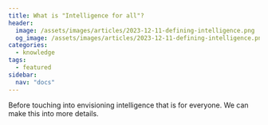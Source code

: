 ```yaml
---
title: What is "Intelligence for all"?
header:
  image: /assets/images/articles/2023-12-11-defining-intelligence.png
  og_image: /assets/images/articles/2023-12-11-defining-intelligence.png
categories:
  - knowledge
tags:
  - featured
sidebar:
  nav: "docs"
---
```


Before touching into envisioning intelligence that is for everyone. We can make this into more details.


